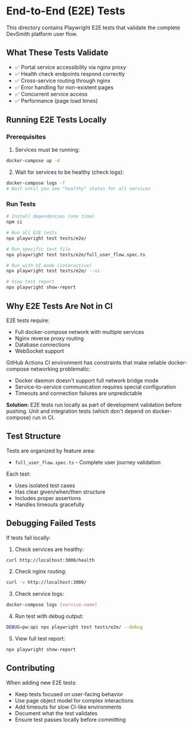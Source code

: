 # End-to-End (E2E) Tests

This directory contains Playwright E2E tests that validate the complete DevSmith platform user flow.

## What These Tests Validate

- ✅ Portal service accessibility via nginx proxy
- ✅ Health check endpoints respond correctly
- ✅ Cross-service routing through nginx
- ✅ Error handling for non-existent pages
- ✅ Concurrent service access
- ✅ Performance (page load times)

## Running E2E Tests Locally

### Prerequisites

1. Services must be running:
```bash
docker-compose up -d
```

2. Wait for services to be healthy (check logs):
```bash
docker-compose logs -f
# Wait until you see "healthy" status for all services
```

### Run Tests

```bash
# Install dependencies (one time)
npm ci

# Run all E2E tests
npx playwright test tests/e2e/

# Run specific test file
npx playwright test tests/e2e/full_user_flow.spec.ts

# Run with UI mode (interactive)
npx playwright test tests/e2e/ --ui

# View test report
npx playwright show-report
```

## Why E2E Tests Are Not in CI

E2E tests require:
- Full docker-compose network with multiple services
- Nginx reverse proxy routing
- Database connections
- WebSocket support

GitHub Actions CI environment has constraints that make reliable docker-compose networking problematic:
- Docker daemon doesn't support full network bridge mode
- Service-to-service communication requires special configuration
- Timeouts and connection failures are unpredictable

**Solution**: E2E tests run locally as part of development validation before pushing. Unit and integration tests (which don't depend on docker-compose) run in CI.

## Test Structure

Tests are organized by feature area:
- `full_user_flow.spec.ts` - Complete user journey validation

Each test:
- Uses isolated test cases
- Has clear given/when/then structure
- Includes proper assertions
- Handles timeouts gracefully

## Debugging Failed Tests

If tests fail locally:

1. Check services are healthy:
```bash
curl http://localhost:3000/health
```

2. Check nginx routing:
```bash
curl -v http://localhost:3000/
```

3. Check service logs:
```bash
docker-compose logs [service-name]
```

4. Run test with debug output:
```bash
DEBUG=pw:api npx playwright test tests/e2e/ --debug
```

5. View full test report:
```bash
npx playwright show-report
```

## Contributing

When adding new E2E tests:
- Keep tests focused on user-facing behavior
- Use page object model for complex interactions
- Add timeouts for slow CI-like environments
- Document what the test validates
- Ensure test passes locally before committing
